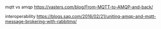 mqtt vs amqp
https://vasters.com/blog/From-MQTT-to-AMQP-and-back/

interoperability
https://blogs.sap.com/2016/02/21/uniting-amqp-and-mqtt-message-brokering-with-rabbitmq/
